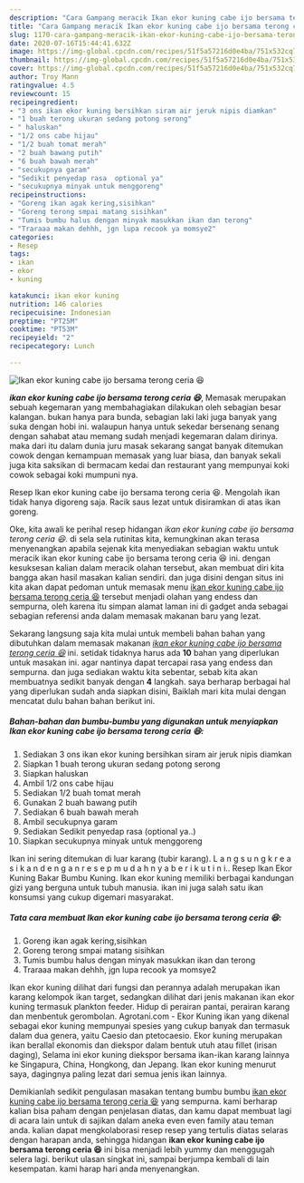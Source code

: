 ```yaml
---
description: "Cara Gampang meracik Ikan ekor kuning cabe ijo bersama terong ceria 😆 yang praktis"
title: "Cara Gampang meracik Ikan ekor kuning cabe ijo bersama terong ceria 😆 yang praktis"
slug: 1170-cara-gampang-meracik-ikan-ekor-kuning-cabe-ijo-bersama-terong-ceria-yang-praktis
date: 2020-07-16T15:44:41.632Z
image: https://img-global.cpcdn.com/recipes/51f5a57216d0e4ba/751x532cq70/ikan-ekor-kuning-cabe-ijo-bersama-terong-ceria-😆-foto-resep-utama.jpg
thumbnail: https://img-global.cpcdn.com/recipes/51f5a57216d0e4ba/751x532cq70/ikan-ekor-kuning-cabe-ijo-bersama-terong-ceria-😆-foto-resep-utama.jpg
cover: https://img-global.cpcdn.com/recipes/51f5a57216d0e4ba/751x532cq70/ikan-ekor-kuning-cabe-ijo-bersama-terong-ceria-😆-foto-resep-utama.jpg
author: Troy Mann
ratingvalue: 4.5
reviewcount: 15
recipeingredient:
- "3 ons ikan ekor kuning bersihkan siram air jeruk nipis diamkan"
- "1 buah terong ukuran sedang potong serong"
- " haluskan"
- "1/2 ons cabe hijau"
- "1/2 buah tomat merah"
- "2 buah bawang putih"
- "6 buah bawah merah"
- "secukupnya garam"
- "Sedikit penyedap rasa  optional ya"
- "secukupnya minyak untuk menggoreng"
recipeinstructions:
- "Goreng ikan agak kering,sisihkan"
- "Goreng terong smpai matang sisihkan"
- "Tumis bumbu halus dengan minyak masukkan ikan dan terong"
- "Traraaa makan dehhh, jgn lupa recook ya momsye2"
categories:
- Resep
tags:
- ikan
- ekor
- kuning

katakunci: ikan ekor kuning 
nutrition: 146 calories
recipecuisine: Indonesian
preptime: "PT25M"
cooktime: "PT53M"
recipeyield: "2"
recipecategory: Lunch

---
```



![Ikan ekor kuning cabe ijo bersama terong ceria 😆](https://img-global.cpcdn.com/recipes/51f5a57216d0e4ba/751x532cq70/ikan-ekor-kuning-cabe-ijo-bersama-terong-ceria-😆-foto-resep-utama.jpg)

<b><i>ikan ekor kuning cabe ijo bersama terong ceria 😆</i></b>, Memasak merupakan sebuah kegemaran yang membahagiakan dilakukan oleh sebagian besar kalangan. bukan hanya para bunda, sebagian laki laki juga banyak yang suka dengan hobi ini. walaupun hanya untuk sekedar bersenang senang dengan sahabat atau memang sudah menjadi kegemaran dalam dirinya. maka dari itu dalam dunia juru masak sekarang sangat banyak ditemukan cowok dengan kemampuan memasak yang luar biasa, dan banyak sekali juga kita saksikan di bermacam kedai dan restaurant yang mempunyai koki cowok sebagai koki mumpuni nya.

Resep Ikan ekor kuning cabe ijo bersama terong ceria 😆. Mengolah ikan tidak hanya digoreng saja. Racik saus lezat untuk disiramkan di atas ikan goreng.

Oke, kita awali ke perihal resep hidangan <i>ikan ekor kuning cabe ijo bersama terong ceria 😆</i>. di sela sela rutinitas kita, kemungkinan akan terasa menyenangkan apabila sejenak kita menyediakan sebagian waktu untuk meracik ikan ekor kuning cabe ijo bersama terong ceria 😆 ini. dengan kesuksesan kalian dalam meracik olahan tersebut, akan membuat diri kita bangga akan hasil masakan kalian sendiri. dan juga disini dengan situs ini kita akan dapat pedoman untuk memasak menu <u>ikan ekor kuning cabe ijo bersama terong ceria 😆</u> tersebut menjadi olahan yang endess dan sempurna, oleh karena itu simpan alamat laman ini di gadget anda sebagai sebagian referensi anda dalam memasak makanan baru yang lezat.


Sekarang langsung saja kita mulai untuk membeli bahan bahan yang dibutuhkan dalam memasak makanan <u><i>ikan ekor kuning cabe ijo bersama terong ceria 😆</i></u> ini. setidak tidaknya harus ada <b>10</b> bahan yang diperlukan untuk masakan ini. agar nantinya dapat tercapai rasa yang endess dan sempurna. dan juga sediakan waktu kita sebentar, sebab kita akan membuatnya sedikit banyak dengan <b>4</b> langkah. saya berharap berbagai hal yang diperlukan sudah anda siapkan disini, Baiklah mari kita mulai dengan mencatat dulu bahan bahan berikut ini.

<!--inarticleads1-->

##### Bahan-bahan dan bumbu-bumbu yang digunakan untuk menyiapkan Ikan ekor kuning cabe ijo bersama terong ceria 😆:

1. Sediakan 3 ons ikan ekor kuning bersihkan siram air jeruk nipis diamkan
1. Siapkan 1 buah terong ukuran sedang potong serong
1. Siapkan  haluskan
1. Ambil 1/2 ons cabe hijau
1. Sediakan 1/2 buah tomat merah
1. Gunakan 2 buah bawang putih
1. Sediakan 6 buah bawah merah
1. Ambil secukupnya garam
1. Sediakan Sedikit penyedap rasa  (optional ya..)
1. Siapkan secukupnya minyak untuk menggoreng


Ikan ini sering ditemukan di luar karang (tubir karang). L a n g s u n g k r e a s i k a n d e n g a n r e s e p m u d a h n y a b e r i k u t i n i.. Resep Ikan Ekor Kuning Bakar Bumbu Kuning. Ikan ekor kuning memiliki berbagai kandungan gizi yang berguna untuk tubuh manusia. ikan ini juga salah satu ikan konsumsi yang cukup digemari masyarakat. 

<!--inarticleads2-->

##### Tata cara membuat Ikan ekor kuning cabe ijo bersama terong ceria 😆:

1. Goreng ikan agak kering,sisihkan
1. Goreng terong smpai matang sisihkan
1. Tumis bumbu halus dengan minyak masukkan ikan dan terong
1. Traraaa makan dehhh, jgn lupa recook ya momsye2


Ikan ekor kuning dilihat dari fungsi dan perannya adalah merupakan ikan karang kelompok ikan target, sedangkan dilihat dari jenis makanan ikan ekor kuning termasuk plankton feeder. Hidup di perairan pantai, perairan karang dan menbentuk gerombolan. Agrotani.com - Ekor Kuning ikan yang dikenal sebagai ekor kuning mempunyai spesies yang cukup banyak dan termasuk dalam dua genera, yaitu Caesio dan ptetocaesio. Ekor kuning merupakan ikan berallal ekonomis dan diekspor dalam bentuk utuh atau fillet (irisan daging), Selama ini ekor kuning diekspor bersama ikan-ikan karang lainnya ke Singapura, China, Hongkong, dan Jepang. Ikan ekor kuning menurut saya, dagingnya paling lezat dari semua jenis ikan lainnya. 

Demikianlah sedikit pengulasan masakan tentang bumbu bumbu <u>ikan ekor kuning cabe ijo bersama terong ceria 😆</u> yang sempurna. kami berharap kalian bisa paham dengan penjelasan diatas, dan kamu dapat membuat lagi di acara lain untuk di sajikan dalam aneka even even family atau teman anda. kalian dapat mengkolaborasi resep resep yang tertulis diatas selaras dengan harapan anda, sehingga hidangan <b>ikan ekor kuning cabe ijo bersama terong ceria 😆</b> ini bisa menjadi lebih yummy dan menggugah selera lagi. berikut ulasan singkat ini, sampai berjumpa kembali di lain kesempatan. kami harap hari anda menyenangkan.

